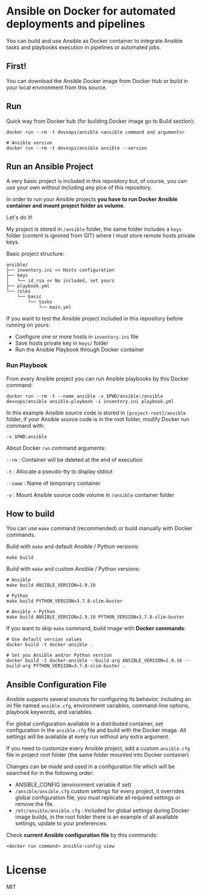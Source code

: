 # Ansible on Docker for automated deployments and pipelines

You can build and use Ansible as Docker container to integrate Ansible tasks and playbooks execution in pipelines or automated jobs.

## First!

You can download the Ansible Docker image from Docker Hub or build in your local environment from this source.

## Run

Quick way from Docker hub (for building Docker image go to Build section):

```
docker run --rm -t devxops/ansible <ansible command and arguments>

# Ansible version
docker run --rm -t devxops/ansible ansible --version
```

## Run an Ansible Project

A very basic project is included in this repository but, of course, you can use your own without including any pice of this repository. 

In order to run your Ansible projects **you have to run Docker Ansible container and mount project folder as volume.**

Let's do it!

My project is stored in `/ansible` folder, the same folder includes a `keys` folder (content is ignored from GIT) where I must store remote hosts private keys.

Basic project structure:

```
ansible/
├── inventory.ini << Hosts configuration
├── keys
│   └── id_rsa << No included, set yours
├── playbook.yml
└── roles
    └── basic
        └── tasks
            └── main.yml
```

If you want to test the Ansible project included in this repository before running on yours:

* Configure one or more hosts in `inventory.ini` file
* Save hosts private key in `keys/` folder
* Run the Ansible Playbook through Docker container

### Run Playbook

From every Ansible project you can run Ansible playbooks by this Docker command:

```
docker run --rm -t --name ansible -v $PWD/ansible:/ansible devxops/ansible ansible-playbook -i inventory.ini playbook.yml
```

In this example Ansible source code is stored in `[project-root]/ansible` folder, if your Ansible source code is in the root folder, modify Docker run command with:

```
-v $PWD:ansible
```

About Docker `run` command arguments:

`--rm` : Container will be deleted at the end of execution

`-t` : Allocate a pseudo-tty to display stdout

`--name` : Name of temporary container

`-v` : Mount Ansible source code volume in `/ansible` container folder


## How to build

You can use `make` command (recommended) or build manually with Docker commands.

Build with `make` and default Ansible / Python versions:

```
make build
```

Build with `make` and custom Ansible / Python versions:

```
# Ansible 
make build ANSIBLE_VERSION=2.9.10

# Python
make build PYTHON_VERSION=3.7.8-slim-buster

# Ansible + Python
make build ANSIBLE_VERSION=2.9.10 PYTHON_VERSION=3.7.8-slim-buster
```
If you want to skip `make` command, build image with **Docker commands**:

```
# Use default version values
docker build -t docker-ansible .

# Set you Ansible and/or Python version
docker build -t docker-ansible --build-arg ANSIBLE_VERSION=2.9.10 --build-arg PYTHON_VERSION=3.7.8-slim-buster .
```

## Ansible Configuration File

Ansible supports several sources for configuring its behavior, including an ini file named `ansible.cfg`, environment variables, command-line options, playbook keywords, and variables.

For global configuration available in a distributed container, set configuration in the `ansible.cfg` file and build with the Docker image.
All settings will be available at every run without any extra argument.

If you need to customize every Ansible project, add a custom `ansible.cfg` file in project root folder (the same folder mounted into Docker container)

Changes can be made and used in a configuration file which will be searched for in the following order:

* ANSIBLE_CONFIG (environment variable if set)
* `/ansible/ansible.cfg` custom settings for every project, it overrides global configuration file, you must replicate all required settings or remove the file.
* `/etc/ansible/ansible.cfg` : included for global settings during Docker image builds, in the root folder there is an example of all available settings, update to your preferences.


Check **current Ansible configuration file** by this commands:

```
<docker run command> ansible-config view
```

# License
MIT

